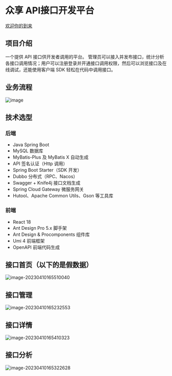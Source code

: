 # 众享 API接口开发平台

[欢迎你的到来](https://yupi.icu/)

## 项目介绍
一个提供 API 接口供开发者调用的平台。
管理员可以接入并发布接口，统计分析各接口调用情况；用户可以注册登录并开通接口调用权限，然后可以浏览接口及在线调试，还能使用客户端 SDK 轻松在代码中调用接口。

## 业务流程
![image](https://user-images.githubusercontent.com/94662685/230849728-0f8cd19a-14a9-46a6-b738-75be37412032.png)


## 技术选型
### 后端
-   Java Spring Boot
-   MySQL 数据库
-   MyBatis-Plus 及 MyBatis X 自动生成
-   API 签名认证（Http 调用）
-   Spring Boot Starter（SDK 开发）
-   Dubbo 分布式（RPC、Nacos）
-   Swagger + Knife4j 接口文档生成
-   Spring Cloud Gateway 微服务网关
-   Hutool、Apache Common Utils、Gson 等工具库

### 前端
-   React 18
-   Ant Design Pro 5.x 脚手架
-   Ant Design & Procomponents 组件库
-   Umi 4 前端框架
-   OpenAPI 前端代码生成

## 接口首页（以下的是假数据）
![image-20230410165510040](https://user-images.githubusercontent.com/94662685/230869763-96af3fc0-1acc-4210-94a3-a18a20e09ea8.png)

## 接口管理
![image-20230410165232553](https://user-images.githubusercontent.com/94662685/230869878-48303dfa-eec8-4889-90a0-45b8cdc1f5b7.png)

## 接口详情
![image-20230410165410323](https://user-images.githubusercontent.com/94662685/230869976-75c22100-4cfb-465e-904e-01a71451a8d9.png)

## 接口分析
![image-20230410165322628](https://user-images.githubusercontent.com/94662685/230870014-3c59cb80-a77a-40a3-8a3a-e1ece30bd0ca.png)




